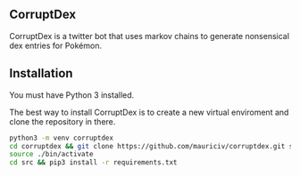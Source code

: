 ## CorruptDex

CorruptDex is a twitter bot that uses markov chains to generate nonsensical dex entries for Pokémon.

## Installation

You must have Python 3 installed.

The best way to install CorruptDex is to create a new virtual enviroment and clone the repository in there.

```bash
python3 -m venv corruptdex
cd corruptdex && git clone https://github.com/mauriciv/corruptdex.git src
source ./bin/activate
cd src && pip3 install -r requirements.txt
```